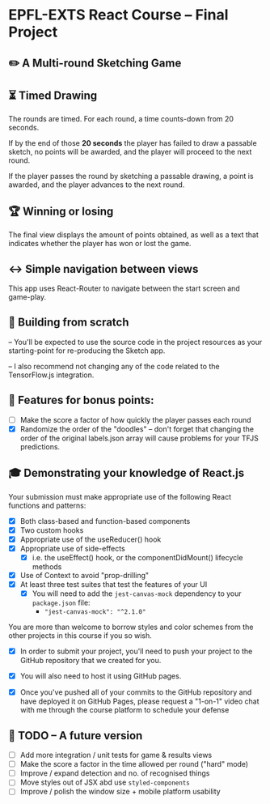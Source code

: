 # EPFL-EXTS React Course – Final Project

## ✏️ A Multi-round Sketching Game

## ⏳ Timed Drawing

The rounds are timed. For each round, a time counts-down from 20 seconds. 

If by the end of those **20 seconds** the player has failed to draw a passable sketch, no points will be awarded, and the player will proceed to the next round.

If the player passes the round by sketching a passable drawing, a point is awarded, and the player advances to the next round.

## 🏆 Winning or losing
The final view displays the amount of points obtained, as well as a text that indicates whether the player has won or lost the game.

## ↔️ Simple navigation between views
This app uses React-Router to navigate between the start screen and game-play.

## 🔧 Building from scratch
– You'll be expected to use the source code in the project resources as your starting-point for re-producing the Sketch app.

– I also recommend not changing any of the code related to the TensorFlow.js integration.

## 🎁 Features for bonus points:
- [ ] Make the score a factor of how quickly the player passes each round
- [x] Randomize the order of the "doodles" 
  – don't forget that changing the order of the original labels.json array will cause problems for your TFJS predictions.

## 🎓 Demonstrating your knowledge of React.js
Your submission must make appropriate use of the following React functions and patterns:

- [x] Both class-based and function-based components
- [x] Two custom hooks
- [x] Appropriate use of the useReducer() hook
- [x] Appropriate use of side-effects
  - [x] i.e. the useEffect() hook, or the componentDidMount() lifecycle methods
- [x] Use of Context to avoid "prop-drilling"
- [x] At least three test suites that test the features of your UI
  - [x] You will need to add the `jest-canvas-mock` dependency to your `package.json` file:
    * `"jest-canvas-mock": "^2.1.0"`
  
You are more than welcome to borrow styles and color schemes from the other projects in this course if you so wish.

- [x] In order to submit your project, you'll need to push your project to the GitHub repository that we created for you.

- [x] You will also need to host it using GitHub pages. 

- [x] Once you've pushed all of your commits to the GitHub repository and have deployed it on GitHub Pages, please request a "1-on-1" video chat with me through the course platform to schedule your defense

## 🚧 TODO – A future version
- [ ] Add more integration / unit tests for game & results views
- [ ] Make the score a factor in the time allowed per round ("hard" mode)
- [ ] Improve / expand detection and no. of recognised things
- [ ] Move styles out of JSX abd use `styled-components`
- [ ] Improve / polish the window size + mobile platform usability